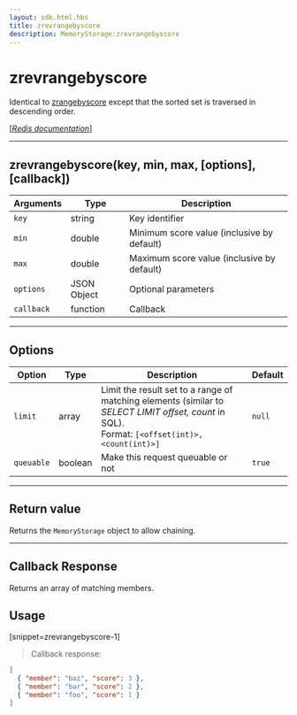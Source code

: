 ```yaml
---
layout: sdk.html.hbs
title: zrevrangebyscore
description: MemoryStorage:zrevrangebyscore
---
```


# zrevrangebyscore

Identical to [zrangebyscore](/sdk-reference/php/3/memory-storage/zrangebyscore) except that the sorted set is traversed in descending order.

[[_Redis documentation_]](https://redis.io/commands/zrevrangebyscore)

---

## zrevrangebyscore(key, min, max, [options], [callback])

| Arguments  | Type        | Description                                |
| ---------- | ----------- | ------------------------------------------ |
| `key`      | string      | Key identifier                             |
| `min`      | double      | Minimum score value (inclusive by default) |
| `max`      | double      | Maximum score value (inclusive by default) |
| `options`  | JSON Object | Optional parameters                        |
| `callback` | function    | Callback                                   |

---

## Options

| Option     | Type    | Description                                                                                                                                        | Default |
| ---------- | ------- | -------------------------------------------------------------------------------------------------------------------------------------------------- | ------- |
| `limit`    | array   | Limit the result set to a range of matching elements (similar to _SELECT LIMIT offset, count_ in SQL).<br/>Format: `[<offset(int)>, <count(int)>]` | `null`  |
| `queuable` | boolean | Make this request queuable or not                                                                                                                  | `true`  |

---

## Return value

Returns the `MemoryStorage` object to allow chaining.

---

## Callback Response

Returns an array of matching members.

## Usage

[snippet=zrevrangebyscore-1]

> Callback response:

```json
[
  { "member": "baz", "score": 3 },
  { "member": "bar", "score": 2 },
  { "member": "foo", "score": 1 }
]
```
